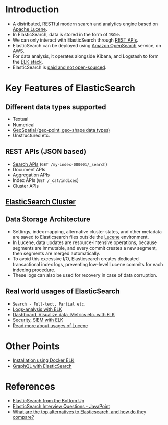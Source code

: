 
# Introduction
- A distributed, RESTful modern search and analytics engine based on [Apache Lucene](ApacheLucene.md).
- In ElasticSearch, data is stored in the form of `JSONs`.
- We can only interact with ElasticSearch through [REST APIs](../../../2_APITechOptions/REST.md).
- ElasticSearch can be deployed using [Amazon OpenSearch](../../../../2_AWSComponents/6_DatabaseServices/AmazonOpenSearch.md) service, on [AWS](../../../../2_AWSComponents).
- For data analysis, it operates alongside Kibana, and Logstash to form the [ELK stack](../../../7_MonitoringTools/ELK.md).
- ElasticSearch is [paid and not open-sourced](https://www.elastic.co/pricing/).

# Key Features of ElasticSearch

## Different data types supported
- Textual
- Numerical
- [GeoSpatial (geo-point, geo-shape data types)](https://www.elastic.co/guide/en/elasticsearch/reference/current/query-dsl-geo-bounding-box-query.html)
- Unstructured etc.

## REST APIs (JSON based)
- [Search APIs](https://www.elastic.co/guide/en/elasticsearch/reference/current/search.html) (`GET /my-index-000001/_search`)
- Document APIs
- Aggregation APIs
- Index APIs (`GET /_cat/indices`)
- Cluster APIs

## [ElasticSearch Cluster](ElasticSearchCluster.md)

## Data Storage Architecture
- Settings, index mapping, alternative cluster states, and other metadata are saved to Elasticsearch files outside the [Lucene](ApacheLucene.md) environment.
- In Lucene, data updates are resource-intensive operations, because segments are immutable, and every commit creates a new segment, then segments are merged automatically. 
- To avoid this excessive I/O, Elasticsearch creates dedicated transactional index logs, preventing low-level Lucene commits for each indexing procedure. 
- These logs can also be used for recovery in case of data corruption.

## Real world usages of ElasticSearch
- `Search - Full-text, Partial etc.`
- [Logs-analysis with ELK](../../../7_MonitoringTools/ELK.md)
- [Dashboard, Visualize data, Metrics etc. with ELK](../../../7_MonitoringTools/ELK.md)
- [Security, SIEM with ELK](../../../7_MonitoringTools/ELK.md)
- [Read more about usages of Lucene](ApacheLucene.md#real-world-usages-of-apache-lucene)

# Other Points
- [Installation using Docker ELK](https://github.com/deviantony/docker-elk)
- [GraphQL with ElasticSearch](ElasticSearchWithGraphQL.md)

# References
- [ElasticSearch from the Bottom Up](https://www.elastic.co/blog/found-elasticsearch-from-the-bottom-up)
- [ElasticSearch Interview Questions - JavaPoint](https://www.javatpoint.com/elasticsearch-interview-questions)
- [What are the top alternatives to Elasticsearch, and how do they compare?](https://www.quora.com/What-are-the-top-alternatives-to-Elasticsearch-and-how-do-they-compare)
